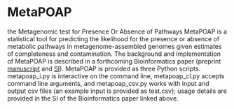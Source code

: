 # MetaPOAP
the Metagenomic test for Presence Or Absence of Pathways
MetaPOAP is a statistical tool for predicting the likelihood for the presence or absence of metabolic pathways in metagenome-assembled genomes given estimates of completeness and contamination. The background and implementation of MetaPOAP is described in a forthcoming Bioinformatics paper (preprint <a href="https://drive.google.com/file/d/1XzrLkxwmfTOU1HdJ651f0GC2ufnOGmaY/view">manuscript</a>
 and <a href="https://drive.google.com/file/d/1G1C_2eM4oF6XFYnOGv-ZlKBHUI8CF068/view">SI</a>). 
 MetaPOAP is provided as three Python scripts. metapoap_i.py is interactive on the command line, metapoap_cl.py accepts command line arguments, and metapoap_csv.py works with input and output csv files (an example input is provided as test.csv); usage details are provided in the SI of the Bioinformatics paper linked above. 
